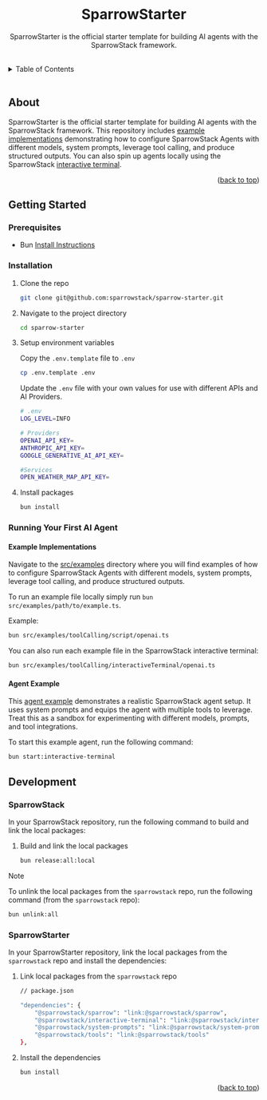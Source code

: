 <!-- README copied from https://raw.githubusercontent.com/othneildrew/Best-README-Template/master/README.md -->

<!-- PROJECT LOGO -->
<br />
<div align="center">
	<!-- <a href="https://github.com/DWC01/dapp-sandbox-contracts">
		<img src="/images/logo.png" alt="Logo" width="419" height="128">
	</a> -->
	<h1>SparrowStarter</h1>
	<p>SparrowStarter is the official starter template for building AI agents with the SparrowStack framework.</p>
</div>

<!-- TABLE OF CONTENTS -->
<br/>
<details>
	<summary>Table of Contents</summary>
	<ol>
		<li>
			<a href="#about-the-project">About The Project</a>
		</li>
		<li>
			<a href="#getting-started">Getting Started</a>
			<ul>
				<li><a href="#prerequisites">Prerequisites</a></li>
				<li><a href="#installation">Installation</a></li>
				<li><a href="#quick-start">Quick Start</a></li>
			</ul>
		</li>
		<li>
			<a href="#development">Development</a>
			<ul>
				<li><a href="#sparrowstack">SparrowStack</a></li>
				<li><a href="#sparrow-starter">SparrowStarter</a></li>
			</ul>
	</ol>
</details>
<br/>

## About
SparrowStarter is the official starter template for building AI agents with the SparrowStack framework. This repository includes [example implementations](./src/examples) demonstrating how to configure SparrowStack Agents with different models, system prompts, leverage tool calling, and produce structured outputs. You can also spin up agents locally using the SparrowStack [interactive terminal](./src/interactiveTerminal).


<p align="right">(<a href="#top">back to top</a>)</p>

<!-- GETTING STARTED -->

## Getting Started

### Prerequisites

- Bun [Install Instructions](https://bun.sh/docs/installation)

### Installation

1.  Clone the repo

    ```sh
    git clone git@github.com:sparrowstack/sparrow-starter.git
    ```

2.  Navigate to the project directory

    ```sh
    cd sparrow-starter
    ```

3.  Setup environment variables

    Copy the `.env.template` file to `.env`

    ```sh
    cp .env.template .env
    ```

    Update the `.env` file with your own values for use with different APIs and AI Providers.
    ```sh
    # .env
    LOG_LEVEL=INFO

    # Providers
    OPENAI_API_KEY=
    ANTHROPIC_API_KEY=
    GOOGLE_GENERATIVE_AI_API_KEY=

    #Services
    OPEN_WEATHER_MAP_API_KEY=
    ```

4.  Install packages

    ```sh
    bun install
    ```

### Running Your First AI Agent

#### Example Implementations
Navigate to the [src/examples](./src/examples) directory where you will find examples of how to configure SparrowStack Agents with different models, system prompts, leverage tool calling, and produce structured outputs.

To run an example file locally simply run `bun src/examples/path/to/example.ts`.

Example:
```sh
bun src/examples/toolCalling/script/openai.ts
```

You can also run each example file in the SparrowStack interactive terminal:
```sh
bun src/examples/toolCalling/interactiveTerminal/openai.ts
```

#### Agent Example
This [agent example](./src/interactiveTerminal) demonstrates a realistic SparrowStack agent setup. It uses system prompts and equips the agent with multiple tools to leverage. Treat this as a sandbox for experimenting with different models, prompts, and tool integrations.

To start this example agent, run the following command:
```sh
bun start:interactive-terminal
```


## Development

### SparrowStack
In your SparrowStack repository, run the following command to build and link the local packages:

1.  Build and link the local packages
    ```sh
    bun release:all:local
    ```

> [!NOTE]
> To unlink the local packages from the `sparrowstack` repo, run the following command (from the `sparrowstack` repo):
```sh
bun unlink:all
```

### SparrowStarter
In your SparrowStarter repository, link the local packages from the `sparrowstack` repo and install the dependencies:

1.  Link local packages from the `sparrowstack` repo

    ```sh
    // package.json

    "dependencies": {
        "@sparrowstack/sparrow": "link:@sparrowstack/sparrow",
        "@sparrowstack/interactive-terminal": "link:@sparrowstack/interactive-terminal",
        "@sparrowstack/system-prompts": "link:@sparrowstack/system-prompts",
        "@sparrowstack/tools": "link:@sparrowstack/tools"
    },
    ```

2.  Install the dependencies

    ```sh
    bun install
    ```

<p align="right">(<a href="#top">back to top</a>)</p>
